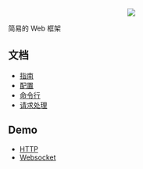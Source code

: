 ![]()
<p style="text-align: center">
    <img src="https://main.qcloudimg.com/raw/02900a9c25c0de97e786e8bc423f3549.png">
</p>

简易的 Web 框架

## 文档
* [指南](docs/guide.md)
* [配置](docs/config.md)
* [命令行](docs/cli.md)
* [请求处理](docs/controller.md)

## Demo
* [HTTP](demo/http/README.md)
* [Websocket](demo/ws/README.md)
